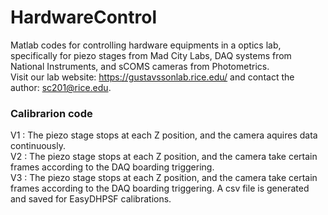 # HardwareControl
Matlab codes for controlling hardware equipments in a optics lab, specifically for piezo stages from Mad City Labs, DAQ systems from National Instruments, and sCOMS cameras from Photometrics.\
Visit our lab website: https://gustavssonlab.rice.edu/ and contact the author: sc201@rice.edu.

### Calibrarion code
V1 : The piezo stage stops at each Z position, and the camera aquires data continuously.\
V2 : The piezo stage stops at each Z position, and the camera take certain frames according to the DAQ boarding triggering.\
V3 : The piezo stage stops at each Z position, and the camera take certain frames according to the DAQ boarding triggering.
A csv file is generated and saved for EasyDHPSF calibrations.

